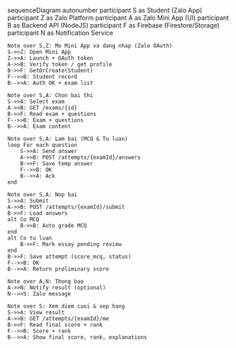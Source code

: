 sequenceDiagram
    autonumber
    participant S as Student (Zalo App)
    participant Z as Zalo Platform
    participant A as Zalo Mini App (UI)
    participant B as Backend API (NodeJS)
    participant F as Firebase (Firestore/Storage)
    participant N as Notification Service

    Note over S,Z: Mo Mini App va dang nhap (Zalo OAuth)
    S->>Z: Open Mini App
    Z->>A: Launch + OAuth token
    A->>B: Verify token / get profile
    B->>F: GetOrCreate(Student)
    F-->>B: Student record
    B-->>A: Auth OK + exam list

    Note over S,A: Chon bai thi
    S->>A: Select exam
    A->>B: GET /exams/{id}
    B->>F: Read exam + questions
    F-->>B: Exam + questions
    B-->>A: Exam content

    Note over S,A: Lam bai (MCQ & Tu luan)
    loop For each question
        S->>A: Send answer
        A->>B: POST /attempts/{examId}/answers
        B->>F: Save temp answer
        F-->>B: OK
        B-->>A: Ack
    end

    Note over S,A: Nop bai
    S->>A: Submit
    A->>B: POST /attempts/{examId}/submit
    B->>F: Load answers
    alt Co MCQ
        B->>B: Auto grade MCQ
    end
    alt Co tu luan
        B->>F: Mark essay pending review
    end
    B->>F: Save attempt (score_mcq, status)
    F-->>B: OK
    B-->>A: Return preliminary score

    Note over A,N: Thong bao
    A->>N: Notify result (optional)
    N-->>S: Zalo message

    Note over S: Xem diem cuoi & xep hang
    S->>A: View result
    A->>B: GET /attempts/{examId}/me
    B->>F: Read final score + rank
    F-->>B: Score + rank
    B-->>A: Show final score, rank, explanations
